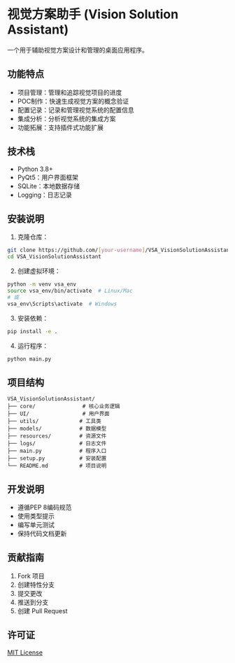 # 视觉方案助手 (Vision Solution Assistant)

一个用于辅助视觉方案设计和管理的桌面应用程序。

## 功能特点

- 项目管理：管理和追踪视觉项目的进度
- POC制作：快速生成视觉方案的概念验证
- 配置记录：记录和管理视觉系统的配置信息
- 集成分析：分析视觉系统的集成方案
- 功能拓展：支持插件式功能扩展

## 技术栈

- Python 3.8+
- PyQt5：用户界面框架
- SQLite：本地数据存储
- Logging：日志记录

## 安装说明

1. 克隆仓库：
```bash
git clone https://github.com/[your-username]/VSA_VisionSolutionAssistant.git
cd VSA_VisionSolutionAssistant
```

2. 创建虚拟环境：
```bash
python -m venv vsa_env
source vsa_env/bin/activate  # Linux/Mac
# 或
vsa_env\Scripts\activate  # Windows
```

3. 安装依赖：
```bash
pip install -e .
```

4. 运行程序：
```bash
python main.py
```

## 项目结构

```
VSA_VisionSolutionAssistant/
├── core/               # 核心业务逻辑
├── UI/                 # 用户界面
├── utils/             # 工具类
├── models/            # 数据模型
├── resources/         # 资源文件
├── logs/              # 日志文件
├── main.py            # 程序入口
├── setup.py           # 安装配置
└── README.md          # 项目说明
```

## 开发说明

- 遵循PEP 8编码规范
- 使用类型提示
- 编写单元测试
- 保持代码文档更新

## 贡献指南

1. Fork 项目
2. 创建特性分支
3. 提交更改
4. 推送到分支
5. 创建 Pull Request

## 许可证

[MIT License](LICENSE)